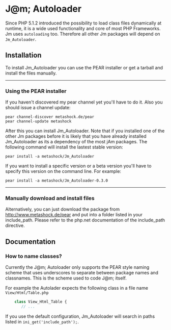 # J@m; Autoloader

Since PHP 5.1.2 introduced the possibility to load class files dynamically at runtime, it is a wide used functionality and core of most PHP Frameworks. Jm uses `autoloading` too.  Therefore all other Jm packages will depend on `Jm_Autoloader`.


## Installation

To install Jm_Autoloader you can use the PEAR installer or get a tarball and install the files manually.

___
### Using the PEAR installer

If you haven't discovered my pear channel yet you'll have to do it. Also you should issue a channel update:

    pear channel-discover metashock.de/pear
    pear channel-update metashock

After this you can install Jm_Autoloader. Note that if you installed one of the other Jm packages before it is likely that you have already installed Jm_Autoloader as its a dependency of the most jAm packages. The following command will install the lastest stable version:

    pear install -a metashock/Jm_Autoloader

If you want to install a specific version or a beta version you'll have to specify this version on the command line. For example:

    pear install -a metashock/Jm_Autoloader-0.3.0

___
### Manually download and install files

Alternatively, you can just download the package from http://www.metashock.de/pear and put into a folder listed in your include_path. Please refer to the php.net documentation of the include_path directive.


## Documentation


### How to name classes?

Currently the J@m; Autoloader only supports the PEAR style naming scheme that uses underscores to separate between package names and classnames. This is the scheme used to code J@m; itself.

For example the Autolader expects the following class in a file name `View/Html/Table.php`

```php
    class View_Html_Table {
       // ...
```

If you use the default configuration, Jm_Autoloader will search in paths listed in `ini_get('include_path');`.

